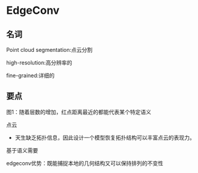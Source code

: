 # EdgeConv

## 名词

Point cloud segmentation:点云分割

high-resolution:高分辨率的

fine-grained:详细的



## 要点

图1：随着层数的增加，红点距离最近的都能代表某个特定语义

点云

- 天生缺乏拓扑信息，因此设计一个模型恢复拓扑结构可以丰富点云的表现力。

基于语义需要

edgeconv优势：既能捕捉本地的几何结构又可以保持排列的不变性


